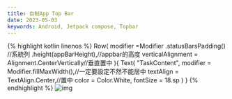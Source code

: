 ```yaml
---
title: 自制App Top Bar
date: 2023-05-03
keywords: Android, Jetpack compose, Topbar 
---
```

{% highlight kotlin linenos %}
Row(
  modifier =Modifier
    .statusBarsPadding() //系統列
    .height(appBarHeight),//appbar的高度
  verticalAlignment = Alignment.CenterVertically//垂直置中
){
Text(
    "TaskContent",
    modifier = Modifier.fillMaxWidth(),//一定要設定不然不能居中
    textAlign = TextAlign.Center,//置中
    color = Color.White,
    fontSize = 18.sp
)
}
{% endhighlight %}
![img]({{site.imgurl}}/compose/top_bar.png) 